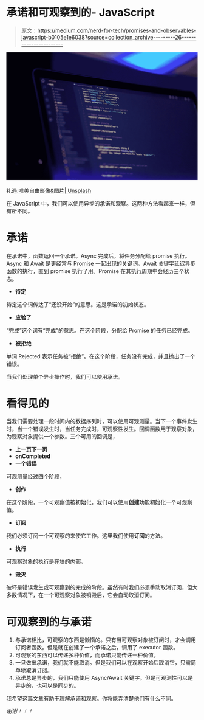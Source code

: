 # 承诺和可观察到的- JavaScript

> 原文：<https://medium.com/nerd-for-tech/promises-and-observables-javascript-b0105e1e6038?source=collection_archive---------26----------------------->

![](img/2cb812cd106fb01b5e19150629f0d315.png)

礼遇:[唯美自由影像&图片| Unsplash](https://unsplash.com/)

在 JavaScript 中，我们可以使用异步的承诺和观察。这两种方法看起来一样，但有所不同。

# 承诺

在承诺中，函数返回一个承诺。Async 完成后，将任务分配给 promise 执行。Async 和 Await 是更经常与 Promise 一起出现的关键词。Await 关键字延迟异步函数的执行，直到 promise 执行了用。Promise 在其执行周期中会经历三个状态。

*   **待定**

待定这个词传达了“还没开始”的意思。这是承诺的初始状态。

*   **应验了**

“完成”这个词有“完成”的意思。在这个阶段，分配给 Promise 的任务已经完成。

*   **被拒绝**

单词 Rejected 表示任务被“拒绝”。在这个阶段，任务没有完成，并且抛出了一个错误。

当我们处理单个异步操作时，我们可以使用承诺。

# 看得见的

当我们需要处理一段时间内的数据序列时，可以使用可观测量。当下一个事件发生时，当一个错误发生时，当任务完成时，可观察性发生。回调函数用于观察对象，为观察对象提供一个参数。三个可用的回调是，

*   **上一页下一页**
*   **onCompleted**
*   **一个错误**

可观测量经过四个阶段，

*   **创作**

在这个阶段，一个可观察值被初始化，我们可以使用**创建**功能初始化一个可观察值。

*   **订阅**

我们必须订阅一个可观察的来使它工作。这里我们使用**订阅**的方法。

*   **执行**

可观察对象的执行是在块的内部。

*   **毁灭**

破坏是错误发生或可观察到的完成的阶段。虽然有时我们必须手动取消订阅，但大多数情况下，在一个可观察对象被销毁后，它会自动取消订阅。

# 可观察到的与承诺

1.  与承诺相比，可观察的东西是懒惰的。只有当可观察对象被订阅时，才会调用订阅者函数。但是就在创建了一个承诺之后，调用了 executor 函数。
2.  可观察的东西可以传递多种价值，而承诺只能传递一种价值。
3.  一旦做出承诺，我们就不能取消。但是我们可以在观察开始后取消它，只需简单地取消订阅。
4.  承诺总是异步的，我们只能使用 Async/Await 关键字。但是可观测性可以是异步的，也可以是同步的。

我希望这篇文章有助于理解承诺和观察。你将能弄清楚他们有什么不同。

*谢谢！！！*
